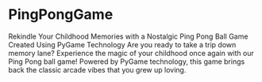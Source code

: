 # PingPongGame
Rekindle Your Childhood Memories with a Nostalgic Ping Pong Ball Game Created Using PyGame Technology  Are you ready to take a trip down memory lane? Experience the magic of your childhood once again with our Ping Pong ball game! Powered by PyGame technology, this game brings back the classic arcade vibes that you grew up loving. 
